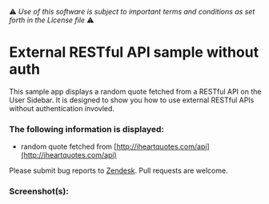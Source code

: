:warning: *Use of this software is subject to important terms and conditions as set forth in the License file* :warning:

# External RESTful API sample without auth

This sample app displays a random quote fetched from a RESTful API on the User Sidebar. It is designed to show you how to use external RESTful APIs without authentication invovled.

### The following information is displayed:

* random quote fetched from [http://iheartquotes.com/api](http://iheartquotes.com/api)

Please submit bug reports to [Zendesk](https://support.zendesk.com/requests/new). Pull requests are welcome.

### Screenshot(s):

